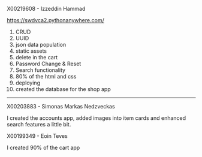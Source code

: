 X00219608 - Izzeddin Hammad

https://swdvca2.pythonanywhere.com/


  1. CRUD
  2.  UUID
  3.  json data population
  4.  static assets
  5.  delete in the cart
  6.  Password Change & Reset
  7.  Search functionality
  8.  80% of the html and css
  9.  deploying
  10.  created the database for the shop app
------------------------------------------------------------

X00203883 - Simonas Markas Nedzveckas

I created the accounts app, added images into item cards and enhanced search features a little bit.

X00199349 - Eoin Teves

I created 90% of the cart app
